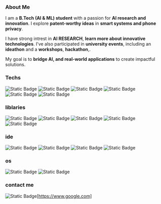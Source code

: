 ### **About Me**

I am a **B.Tech (AI & ML) student** with a passion for **AI research and innovation**. I explore **patent-worthy ideas** in **smart systems and phone privacy**.  

I have strong intrest in **AI RESEARCH**, **learn more about innovative technologies**. I’ve also participated in **university events**, including an **ideathon** and a **workshops**, **hackathon**,.  

My goal is to **bridge AI, and real-world applications** to create impactful solutions. 

### **Techs**
![Static Badge](https://img.shields.io/badge/Python-yellow?style=for-the-badge&logo=python&logoColor=%233776AB)
![Static Badge](https://img.shields.io/badge/MySQL-black?style=for-the-badge&logo=mysql&logoColor=%234479A1)
![Static Badge](https://img.shields.io/badge/CANVA-pink?style=for-the-badge&logo=canva&logoColor=%2300C4CC)
![Static Badge](https://img.shields.io/badge/FIGMA-blue?style=for-the-badge&logo=figma&logoColor=%23F24E1E)
![Static Badge](https://img.shields.io/badge/git-white?style=for-the-badge&logo=git&logoColor=%23F05032)
![Static Badge](https://img.shields.io/badge/github-grey?style=for-the-badge&logo=github&logoColor=%23181717)


### **liblaries**
![Static Badge](https://img.shields.io/badge/numpy-green?style=for-the-badge&logo=numpy&logoColor=%23013243)
![Static Badge](https://img.shields.io/badge/pandas-blue?style=for-the-badge&logo=pandas&logoColor=%23150458)
![Static Badge](https://img.shields.io/badge/scipy-red?style=for-the-badge&logo=scipy&logoColor=%238CAAE6)
![Static Badge](https://img.shields.io/badge/tensorflow-orange?style=for-the-badge&logo=tensorflow&logoColor=%238CAAE6)
![Static Badge](https://img.shields.io/badge/opencv-green?style=for-the-badge&logo=opencv&logoColor=%235C3EE8)

### **ide**
![Static Badge](https://img.shields.io/badge/colab-lightorange?style=for-the-badge&logo=googlecolab&logoColor=%23F9AB00)
![Static Badge](https://img.shields.io/badge/vscode-blue?style=for-the-badge&logo=vs-code&logoColor=%23F9AB00)
![Static Badge](https://img.shields.io/badge/jupyter-red?style=for-the-badge&logo=jupyter&logoColor=%23F37626)
![Static Badge](https://img.shields.io/badge/anaconda-white?style=for-the-badge&logo=anaconda&logoColor=%2344A833)

### **os**
![Static Badge](https://img.shields.io/badge/windows-blue?style=for-the-badge&logo=Windows&logoColor=%230085CA)
![Static Badge](https://img.shields.io/badge/macos-black?style=for-the-badge&logo=macos&logoColor=%23000000)

### **contact me**
![Static Badge](https://img.shields.io/badge/Linkedin-blue?style=for-the-badge&logoColor=%2309009B&link=https%3A%2F%2Fwww.linkedin.com%2Fin%2Flakshay-chhabra-)[https://www.google.com]
